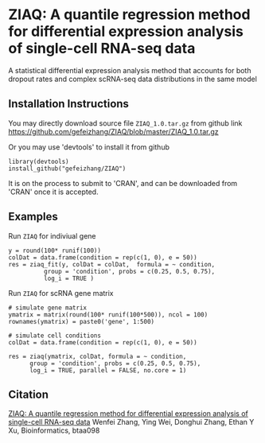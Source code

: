 ZIAQ: A quantile regression method for differential expression analysis of single-cell RNA-seq data
===============
A statistical differential expression analysis method that accounts for both dropout rates and complex scRNA-seq data distributions in the same model

Installation Instructions
------------
You may directly download source file `ZIAQ_1.0.tar.gz` from github link  
https://github.com/gefeizhang/ZIAQ/blob/master/ZIAQ_1.0.tar.gz

Or you may use 'devtools' to install it from github

    library(devtools)
    install_github("gefeizhang/ZIAQ")

It is on the process to submit to 'CRAN', and can be downloaded from 'CRAN' once it is accepted. 

Examples
------------
Run `ZIAQ` for indiviual gene

    y = round(100* runif(100))
    colDat = data.frame(condition = rep(c(1, 0), e = 50))
    res = ziaq_fit(y, colDat = colDat,  formula = ~ condition,
              group = 'condition', probs = c(0.25, 0.5, 0.75),
              log_i = TRUE )

Run `ZIAQ` for scRNA gene matrix
    
    # simulate gene matrix
    ymatrix = matrix(round(100* runif(100*500)), ncol = 100)
    rownames(ymatrix) = paste0('gene', 1:500)
    
    # simulate cell conditions
    colDat = data.frame(condition = rep(c(1, 0), e = 50))
    
    res = ziaq(ymatrix, colDat, formula = ~ condition,
          group = 'condition', probs = c(0.25, 0.5, 0.75),
          log_i = TRUE, parallel = FALSE, no.core = 1)


Citation
----------------
[ZIAQ: A quantile regression method for differential expression analysis of single-cell RNA-seq data](https://academic.oup.com/bioinformatics/advance-article/doi/10.1093/bioinformatics/btaa098/5735412?guestAccessKey=38e5976d-c09a-4138-8a56-92810ea04e8d)
Wenfei Zhang, Ying Wei, Donghui Zhang, Ethan Y Xu, Bioinformatics, btaa098
